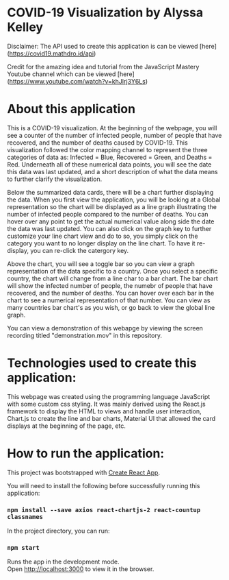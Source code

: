 # COVID-19 Visualization by Alyssa Kelley

Disclaimer: The API used to create this application is can be viewed [here] (https://covid19.mathdro.id/api)

Credit for the amazing idea and tutorial from the JavaScript Mastery Youtube 
channel which can be viewed [here] (https://www.youtube.com/watch?v=khJlrj3Y6Ls)

# About this application

This is a COVID-19 visualization. At the beginning of the webpage, you will see a counter of the number of infected people, number of people that have recovered, and the number of deaths caused by COVID-19. This visualization followed the color mapping channel to represent the three categories of data as: Infected = Blue, Recovered = Green, and Deaths = Red. Underneath all of these numerical data points, you will see the date this data was last updated, and a short description of what the data means to further clarify the visualization. 

Below the summarized data cards, there will be a chart further displaying the data. When you first view the application, you will be looking at a Global representation so the chart will be displayed as a line graph illustrating the number of infected people compared to the number of deaths. You can hover over any point to get the actual numerical value along side the date the data was last updated. You can also click on the graph key to further customize your line chart view and do to so, you simply click on the category you want to no longer display on the line chart. To have it re-display, you can re-click the catergory key. 

Above the chart, you will see a toggle bar so you can view a graph representation of the data specific to a country. Once you select a specific country, the chart will change from a line char to a bar chart. The bar chart will show the infected number of people, the numebr of people that have recovered, and the number of deaths. You can hover over each bar in the chart to see a numerical representation of that number. You can view as many countries bar chart's as you wish, or go back to view the global line graph. 

You can view a demonstration of this webapge by viewing the screen recording titled "demonstration.mov" in this repository.

# Technologies used to create this application:

This webpage was created using the programming language JavaScript with some custom css styling. It was mainly derived using the React.js framework to display the HTML to views and handle user interaction, Chart.js to create the line and bar charts, Material UI that allowed the card displays at the beginning of the page, etc. 

# How to run the application: 

This project was bootstrapped with [Create React App](https://github.com/facebook/create-react-app).

You will need to install the following before successfully running this application: 

### `npm install --save axios react-chartjs-2 react-countup classnames`
In the project directory, you can run:

### `npm start`

Runs the app in the development mode.<br />
Open [http://localhost:3000](http://localhost:3000) to view it in the browser.


